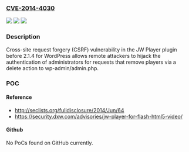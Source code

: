 ### [CVE-2014-4030](https://cve.mitre.org/cgi-bin/cvename.cgi?name=CVE-2014-4030)
![](https://img.shields.io/static/v1?label=Product&message=n%2Fa&color=blue)
![](https://img.shields.io/static/v1?label=Version&message=n%2Fa&color=blue)
![](https://img.shields.io/static/v1?label=Vulnerability&message=n%2Fa&color=brighgreen)

### Description

Cross-site request forgery (CSRF) vulnerability in the JW Player plugin before 2.1.4 for WordPress allows remote attackers to hijack the authentication of administrators for requests that remove players via a delete action to wp-admin/admin.php.

### POC

#### Reference
- http://seclists.org/fulldisclosure/2014/Jun/64
- https://security.dxw.com/advisories/jw-player-for-flash-html5-video/

#### Github
No PoCs found on GitHub currently.

